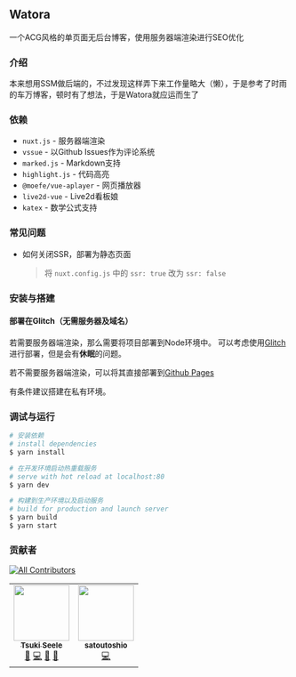 ## Watora

一个ACG风格的单页面无后台博客，使用服务器端渲染进行SEO优化
### 介绍
本来想用SSM做后端的，不过发现这样弄下来工作量略大（懒），于是参考了时雨的车万博客，顿时有了想法，于是Watora就应运而生了
### 依赖
- `nuxt.js` - 服务器端渲染
- `vssue` - 以Github Issues作为评论系统
- `marked.js` - Markdown支持
- `highlight.js` - 代码高亮
- `@moefe/vue-aplayer` - 网页播放器
- `live2d-vue` - Live2d看板娘
- `katex` - 数学公式支持
### 常见问题
- 如何关闭SSR，部署为静态页面
  >将 `nuxt.config.js` 中的 `ssr: true` 改为 `ssr: false`

### 安装与搭建
#### 部署在Glitch（无需服务器及域名）
若需要服务器端渲染，那么需要将项目部署到Node环境中。
可以考虑使用[Glitch](https://glitch.com/)进行部署，但是会有**休眠**的问题。

若不需要服务器端渲染，可以将其直接部署到[Github Pages](https://pages.github.com/)

有条件建议搭建在私有环境。

### 调试与运行
```zsh
# 安装依赖
# install dependencies
$ yarn install

# 在开发环境启动热重载服务
# serve with hot reload at localhost:80
$ yarn dev

# 构建到生产环境以及启动服务
# build for production and launch server
$ yarn build
$ yarn start
```
### 贡献者
<!-- ALL-CONTRIBUTORS-BADGE:START - Do not remove or modify this section -->
[![All Contributors](https://img.shields.io/badge/all_contributors-2-teal.svg?style=for-the-badge&logo=appveyor)](#contributors)
<!-- ALL-CONTRIBUTORS-BADGE:END --> 

<!-- ALL-CONTRIBUTORS-LIST:START - Do not remove or modify this section -->
<!-- prettier-ignore-start -->
<!-- markdownlint-disable -->
<table>
  <tr>
    <td align="center"><a href="http://tsukiseele.com"><img src="https://avatars.githubusercontent.com/u/28500231?v=4?s=100" width="100px;" alt=""/><br /><sub><b>Tsuki Seele</b></sub></a><br /><a href="#design-tsukiseele" title="Design">🎨</a> <a href="https://github.com/tsukiseele/Watora/commits?author=tsukiseele" title="Code">💻</a> <a href="https://github.com/tsukiseele/Watora/issues?q=author%3Atsukiseele" title="Bug reports">🐛</a> <a href="https://github.com/tsukiseele/Watora/commits?author=tsukiseele" title="Documentation">📖</a></td>
    <td align="center"><a href="https://github.com/satoutoshio"><img src="https://avatars.githubusercontent.com/u/88788387?v=4?s=100" width="100px;" alt=""/><br /><sub><b>satoutoshio</b></sub></a><br /><a href="https://github.com/tsukiseele/Watora/commits?author=satoutoshio" title="Code">💻</a></td>
  </tr>
</table>

<!-- markdownlint-restore -->
<!-- prettier-ignore-end -->

<!-- ALL-CONTRIBUTORS-LIST:END -->
